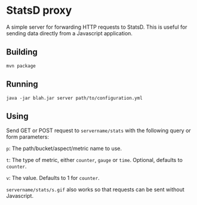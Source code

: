 StatsD proxy
=================

A simple server for forwarding HTTP requests to StatsD.
This is useful for sending data directly from a Javascript application.


## Building

    mvn package

## Running

	java -jar blah.jar server path/to/configuration.yml

## Using

Send GET or POST request to `servername/stats` with the following query or form parameters:

`p`: The path/bucket/aspect/metric name to use.

`t`: The type of metric, either `counter`, `gauge` or `time`. Optional, defaults to `counter`.

`v`: The value. Defaults to 1 for `counter`.

`servername/stats/s.gif` also works so that requests can be sent without Javascript.